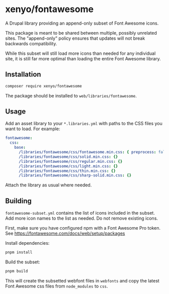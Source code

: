# xenyo/fontawesome

A Drupal library providing an append-only subset of Font Awesome icons.

This package is meant to be shared between multiple, possibly unrelated sites. The "append-only" policy ensures that updates will not break backwards compatibility.

While this subset will still load more icons than needed for any individual site, it is still far more optimal than loading the entire Font Awesome library.

## Installation

```bash
composer require xenyo/fontawesome
```

The package should be installed to `web/libraries/fontawesome`.

## Usage

Add an asset library to your `*.libraries.yml` with paths to the CSS files you want to load. For example:

```yml
fontawesome:
  css:
    base:
      /libraries/fontawesome/css/fontawesome.min.css: { preprocess: false }
      /libraries/fontawesome/css/solid.min.css: {}
      /libraries/fontawesome/css/regular.min.css: {}
      /libraries/fontawesome/css/light.min.css: {}
      /libraries/fontawesome/css/thin.min.css: {}
      /libraries/fontawesome/css/sharp-solid.min.css: {}
```

Attach the library as usual where needed.

## Building

`fontawesome-subset.yml` contains the list of icons included in the subset. Add more icon names to the list as needed. Do not remove existing icons.

First, make sure you have configured npm with a Font Awesome Pro token. See https://fontawesome.com/docs/web/setup/packages

Install dependencies:

```bash
pnpm install
```

Build the subset:

```bash
pnpm build
```

This will create the subsetted webfont files in `webfonts` and copy the latest Font Awesome css files from `node_modules` to `css`.
